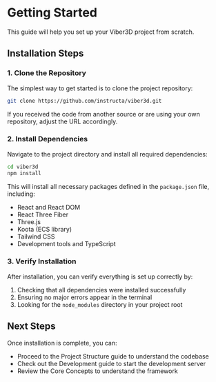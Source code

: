 # Getting Started

This guide will help you set up your Viber3D project from scratch.

## Installation Steps

### 1. Clone the Repository

The simplest way to get started is to clone the project repository:

```bash
git clone https://github.com/instructa/viber3d.git
```

If you received the code from another source or are using your own repository, adjust the URL accordingly.

### 2. Install Dependencies

Navigate to the project directory and install all required dependencies:

```bash
cd viber3d
npm install
```

This will install all necessary packages defined in the `package.json` file, including:
- React and React DOM
- React Three Fiber
- Three.js
- Koota (ECS library)
- Tailwind CSS
- Development tools and TypeScript

### 3. Verify Installation

After installation, you can verify everything is set up correctly by:
1. Checking that all dependencies were installed successfully
2. Ensuring no major errors appear in the terminal
3. Looking for the `node_modules` directory in your project root

## Next Steps

Once installation is complete, you can:
- Proceed to the Project Structure guide to understand the codebase
- Check out the Development guide to start the development server
- Review the Core Concepts to understand the framework 